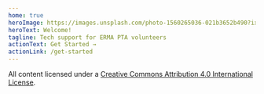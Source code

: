 ```yaml
---
home: true
heroImage: https://images.unsplash.com/photo-1560265036-021b3652b490?ixlib=rb-1.2.1&ixid=eyJhcHBfaWQiOjg2MjE3fQ&w=900&h=225&crop=edges&fit=crop
heroText: Welcome!
tagline: Tech support for ERMA PTA volunteers
actionText: Get Started →
actionLink: /get-started
---
```


All content licensed under a [Creative Commons Attribution 4.0 International License](http://creativecommons.org/licenses/by/4.0/).
